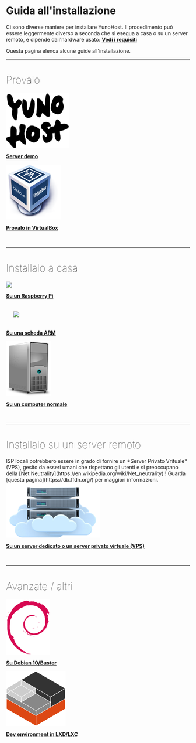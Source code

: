 # Guida all'installazione

Ci sono diverse maniere per installare YunoHost. Il procedimento può essere leggermente diverso a seconda che si esegua a casa o su un server remoto, e dipende dall'hardware usato:
**[Vedi i requisiti](/hardware)**

Questa pagina elenca alcune guide all'installazione.

---

<h1 style="font-weight: 100">Provalo</h1>

<div class="row">

<div class="col col-md-3 text-center">
<a href="/try"><img height=150 src="/images/logo.png" style="vertical-align:bottom"><b><p>Server demo</p></b></a>
</div>

<div class="col col-md-3 text-center">
<a href="/install_on_virtualbox"><img src="/images/virtualbox.png" height=150 style="vertical-align:bottom"><b><p>Provalo in VirtualBox</p></b></a>
</div>

</div>




</div>

<br>

---

<h1 style="font-weight: 100">Installalo a casa</h1>

<div class="row">

<div class="col col-md-3 text-center">
<a href="/install_on_raspberry"><img src="/images/raspberrypi.jpg" height=150 style="vertical-align:bottom"><b><p>Su un Raspberry Pi</p></b></a>
</div>

<div class="col col-md-3 text-center">
<a href="/install_on_arm_board"><img src="/images/olinuxino.jpg" height=150 style="vertical-align:bottom; padding:20px"><b><p>Su una scheda ARM</p></b></a>
</div>

<div class="col col-md-3 text-center">
<a href="/install_iso"><img src="/images/computer.png" height=150 style="vertical-align:bottom"><b><p>Su un computer normale</p></b></a>
</div>

</div>

<br>


---

<h1 style="font-weight: 100">Installalo su un server remoto</h1>

<div class="alert alert-info" markdown="1">
<span class="glyphicon glyphicon-heart"></span> ISP locali potrebbero essere in grado di fornire un *Server Privato Vrituale* (VPS), gesito da esseri umani che rispettano gli utenti e si preoccupano della [Net Neutrality](https://en.wikipedia.org/wiki/Net_neutrality) ! Guarda [questa pagina](https://db.ffdn.org/) per maggiori informazioni.
</div>

<div class="row">

<div class="block-center text-center">
<a href="/install_on_vps"><img src="/images/vps.png" height=150 style="vertical-align:bottom; text-align:center"><b><p>Su un server dedicato o un server privato virtuale (VPS)</p></b></a>
</div>

</div>

<br>

---

<h1 style="font-weight: 100">Avanzate / altri</h1>

<div class="row">

<div class="col col-md-3 text-center">
<a href="/install_on_debian"><img height=150 src="/images/debian-logo.png" style="vertical-align:bottom">
<b><p>Su Debian 10/Buster</p></b></a>
</div>

<div class="col col-md-3 text-center">
<a href="/dev"><img src="/images/lxc.png" height=150 style="vertical-align:bottom"><b><p>Dev environment in LXD/LXC</p></b></a>
</div>

</div>

<br>
